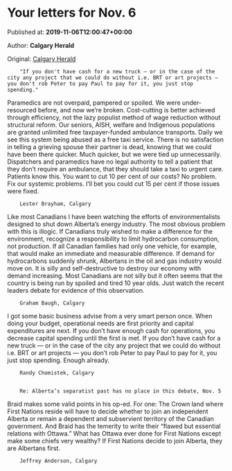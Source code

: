 
# Your letters for Nov. 6

Published at: **2019-11-06T12:00:47+00:00**

Author: **Calgary Herald**

Original: [Calgary Herald](https://calgaryherald.com/opinion/letters/your-letters-for-nov-6-2)


        "If you don't have cash for a new truck — or in the case of the city any project that we could do without i.e. BRT or art projects — you don't rob Peter to pay Paul to pay for it, you just stop spending."
      
Paramedics are not overpaid, pampered or spoiled. We were under-resourced before, and now we’re broken.
Cost-cutting is better achieved through efficiency, not the lazy populist method of wage reduction without structural reform.
Our seniors, AISH, welfare and Indigenous populations are granted unlimited free taxpayer-funded ambulance transports. Daily we see this system being abused as a free taxi service. There is no satisfaction in telling a grieving spouse their partner is dead, knowing that we could have been there quicker. Much quicker, but we were tied up unnecessarily.
Dispatchers and paramedics have no legal authority to tell a patient that they don’t require an ambulance, that they should take a taxi to urgent care. Patients know this.
You want to cut 10 per cent of our costs? No problem. Fix our systemic problems. I’ll bet you could cut 15 per cent if those issues were fixed.

        Lester Brayham, Calgary
      
Like most Canadians I have been watching the efforts of environmentalists designed to shut down Alberta’s energy industry. The most obvious problem with this is illogic. If Canadians truly wished to make a difference for the environment, recognize a responsibility to limit hydrocarbon consumption, not production. If all Canadian families had only one vehicle, for example, that would make an immediate and measurable difference. If demand for hydrocarbons suddenly shrunk, Albertans in the oil and gas industry would move on. It is silly and self-destructive to destroy our economy with demand increasing. Most Canadians are not silly but it often seems that the country is being run by spoiled and tired 10 year olds. Just watch the recent leaders debate for evidence of this observation.

        Graham Baugh, Calgary
      
I got some basic business advise from a very smart person once. When doing your budget, operational needs are first priority and capital expenditures are next. If you don’t have enough cash for operations, you decrease capital spending until the first is met. If you don’t have cash for a new truck — or in the case of the city any project that we could do without i.e. BRT or art projects — you don’t rob Peter to pay Paul to pay for it, you just stop spending. Enough already.

        Randy Chomistek, Calgary
      

        Re: Alberta’s separatist past has no place in this debate, Nov. 5
      
Braid makes some valid points in his op-ed. For one: The Crown land where First Nations reside will have to decide whether to join an independent Alberta or remain a dependent and subservient territory of the Canadian government. And Braid has the temerity to write their “flawed but essential relations with Ottawa.” What has Ottawa ever done for First Nations except make some chiefs very wealthy? If First Nations decide to join Alberta, they are Albertans first.

        Jeffrey Anderson, Calgary
      
